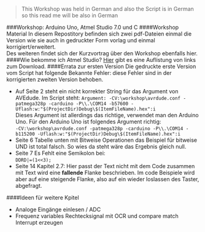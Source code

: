 > This Workshop was held in German and also the Script is in German so this read me will be also in German

###Workshop: Arduino Uno, Atmel Studio 7.0 und C 
####Workshop Material
In diesem Repostitory befinden sich zwei pdf-Dateien einmal die Version wie sie auch in gedruckter Form vorlag und einmal korrigiert/erweitert.  
Des weiteren findet sich der Kurzvortrag über den Workshop ebenfalls hier.
####Wie bekomme ich Atmel Studio?
[Hier](https://www.mikrocontroller.net/articles/Atmel_Studio#Direktlinks_Installer) gibt es eine Auflistung von links zum Download. 
####Errata zur ersten Version
Die gedruckte erste Version vom Script hat folgende Bekannte Fehler: diese Fehler sind in der korrigierten zweiten Version behoben. 

 * Auf Seite 2 steht ein nicht korrekter String für das Argument von AVEdude. Im Script steht: `Argument: -CV:\workshop\avrdude.conf -patmega328p -carduino -P\\.\COM14 -b57600 -Uflash:w:"$(ProjectDir)Debug\$(ItemFileName).hex":i`  
  Dieses Argument ist allerdings das richtige, verwendet man den Arduino Uno.  Für den Arduino Uno ist folgendes Argument richtig:  
  `-CV:\workshop\avrdude.conf -patmega328p -carduino -P\\.\COM14 -b115200 -Uflash:w:"$(ProjectDir)Debug\$(ItemFileName).hex":i`
 * Seite 6 Tabelle unten mit Bitweise Operationen das Beispiel für bitweise UND ist total falsch. So wies da steht wäre das Ergebnis gleich null.
 * Seite 7  Es Fehlt eine Semikolon bei:  
   `DDRD|=(1<<3);`
 * Seite 14 Kapitel 2.7: Hier passt der Text nicht mit dem Code zusammen mit Text wird eine **fallende** Flanke beschrieben. Im code Beispiele wird aber auf eine steigende Flanke, also auf ein wieder loslassen des Taster, abgefragt. 

####Ideen für weitere Kpitel
 * Analoge Eingänge einlesen / ADC
 * Frequenz variables Rechtecksignal mit OCR und compare match Interrupt erzeugen